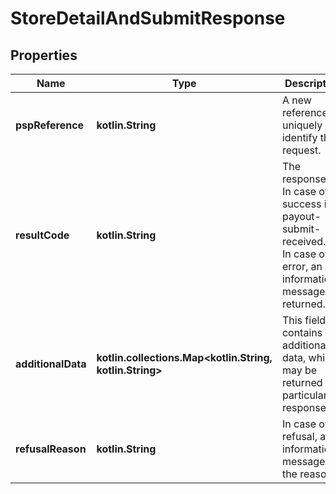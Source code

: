 
# StoreDetailAndSubmitResponse

## Properties
Name | Type | Description | Notes
------------ | ------------- | ------------- | -------------
**pspReference** | **kotlin.String** | A new reference to uniquely identify this request. | 
**resultCode** | **kotlin.String** | The response:  * In case of success is payout-submit-received. * In case of an error, an informational message is returned. | 
**additionalData** | **kotlin.collections.Map&lt;kotlin.String, kotlin.String&gt;** | This field contains additional data, which may be returned in a particular response. |  [optional]
**refusalReason** | **kotlin.String** | In case of refusal, an informational message for the reason. |  [optional]



